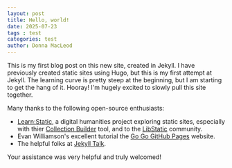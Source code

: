 ```yaml
---
layout: post
title: Hello, world!
date: 2025-07-23
tags : test
categories: test
author: Donna MacLeod
---
```


This is my first blog post on this new site, created in Jekyll. I have previously created static sites using Hugo, but this is my first attempt at Jekyll. The learning curve is pretty steep at the beginning, but I am starting to get the hang of it. Hooray! I'm hugely excited to slowly pull this site together.

Many thanks to the following open-source enthusiasts:
- [Learn:Static](https://learn-static.github.io/), a digital humanities project exploring static sites, especially with thier [Collection Builder](https://collectionbuilder.github.io/) tool, and to the [LibStatic](https://lib-static.github.io/) community.
- Evan Williamson's excellent tutorial the [Go Go GitHub Pages](https://evanwill.github.io/go-go-ghpages-b/content/1-intro.html) website.
- The helpful folks at [Jekyll Talk](https://talk.jekyllrb.com/).

Your assistance was very helpful and truly welcomed!
